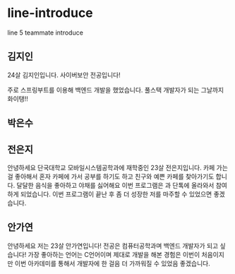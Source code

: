 # line-introduce
line 5 teammate introduce

## 김지인

24살 김지인입니다. 사이버보안 전공입니다!

주로 스프링부트를 이용해 백엔드 개발을 했었습니다. 풀스택 개발자가 되는 그날까지 화이탱!!




## 박은수


## 전은지
안녕하세요 단국대학교 모바일시스템공학과에 재학중인 23살 전은지입니다.
카페 가는걸 좋아해서 혼자 카페에 가서 공부를 하기도 하고 친구와 예쁜 카페를 찾아가기도 합니다.
달달한 음식을 좋아하고 야채를 싫어해요
이번 프로그램은 과 단톡에 올라와서 참여하게 되었습니다.
이번 프로그램이 끝난 후 좀 더 성장한 저를 마주할 수 있었으면 좋겠습니다.

## 안가연
안녕하세요 저는 23살 안가연입니다!
전공은 컴퓨터공학과며 백엔드 개발자가 되고 싶습니다!
가장 좋아하는 언어는 C언어이며 제대로 개발을 해본 경험은 이번이 처음이지만 이번 아카데미를 통해서
개발자에 한 걸음 더 가까워질 수 있었음 좋겠습니다. 
